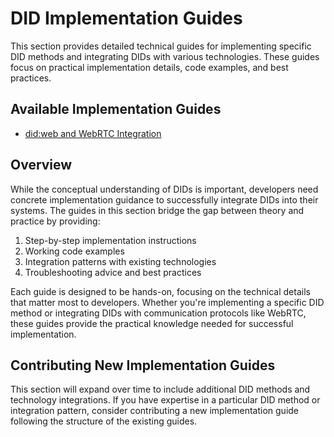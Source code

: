 # DID Implementation Guides

This section provides detailed technical guides for implementing specific DID methods and integrating DIDs with various technologies. These guides focus on practical implementation details, code examples, and best practices.

## Available Implementation Guides

- [did:web and WebRTC Integration](web.md)

## Overview

While the conceptual understanding of DIDs is important, developers need concrete implementation guidance to successfully integrate DIDs into their systems. The guides in this section bridge the gap between theory and practice by providing:

1. Step-by-step implementation instructions
2. Working code examples
3. Integration patterns with existing technologies
4. Troubleshooting advice and best practices

Each guide is designed to be hands-on, focusing on the technical details that matter most to developers. Whether you're implementing a specific DID method or integrating DIDs with communication protocols like WebRTC, these guides provide the practical knowledge needed for successful implementation.

## Contributing New Implementation Guides

This section will expand over time to include additional DID methods and technology integrations. If you have expertise in a particular DID method or integration pattern, consider contributing a new implementation guide following the structure of the existing guides.
